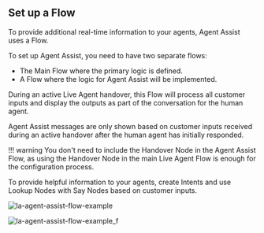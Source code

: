 ## Set up a Flow

To provide additional real-time information to your agents, Agent Assist uses a Flow.

To set up Agent Assist, you need to have two separate flows:

- The Main Flow where the primary logic is defined.
- A Flow where the logic for Agent Assist will be implemented.

During an active Live Agent handover, this Flow will process all customer inputs and display the outputs as part of the conversation for the human agent.

Agent Assist messages are only shown based on customer inputs received during an active handover after the human agent has initially responded.

!!! warning
    You don't need to include the Handover Node in the Agent Assist Flow, as using the Handover Node in the main Live Agent Flow is enough for the configuration process.

To provide helpful information to your agents, create Intents and use Lookup Nodes with Say Nodes based on customer inputs.

![la-agent-assist-flow-example](https://docs.cognigy.com/ai/handover-providers/images/la-agent-assist-flow-example.png)

![la-agent-assist-flow-example_f](https://docs.cognigy.com/ai/handover-providers/images/la-agent-assist-flow-example-f.png)